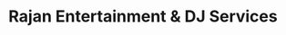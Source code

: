 ---
image: /assets/dj2.webp
title: Rajan Entertainment & DJ Services
summary: Multi talented entertainer, live singing and music performance. DJ Services for all type of events.

phone: 908-940-1855

rank: 1
---